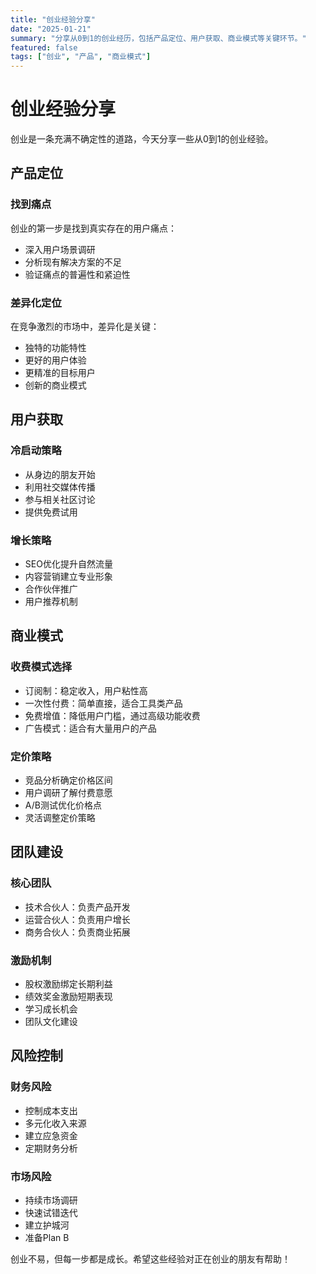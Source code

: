 ```yaml
---
title: "创业经验分享"
date: "2025-01-21"
summary: "分享从0到1的创业经历，包括产品定位、用户获取、商业模式等关键环节。"
featured: false
tags: ["创业", "产品", "商业模式"]
---
```


# 创业经验分享

创业是一条充满不确定性的道路，今天分享一些从0到1的创业经验。

## 产品定位

### 找到痛点
创业的第一步是找到真实存在的用户痛点：
- 深入用户场景调研
- 分析现有解决方案的不足
- 验证痛点的普遍性和紧迫性

### 差异化定位
在竞争激烈的市场中，差异化是关键：
- 独特的功能特性
- 更好的用户体验
- 更精准的目标用户
- 创新的商业模式

## 用户获取

### 冷启动策略
- 从身边的朋友开始
- 利用社交媒体传播
- 参与相关社区讨论
- 提供免费试用

### 增长策略
- SEO优化提升自然流量
- 内容营销建立专业形象
- 合作伙伴推广
- 用户推荐机制

## 商业模式

### 收费模式选择
- 订阅制：稳定收入，用户粘性高
- 一次性付费：简单直接，适合工具类产品
- 免费增值：降低用户门槛，通过高级功能收费
- 广告模式：适合有大量用户的产品

### 定价策略
- 竞品分析确定价格区间
- 用户调研了解付费意愿
- A/B测试优化价格点
- 灵活调整定价策略

## 团队建设

### 核心团队
- 技术合伙人：负责产品开发
- 运营合伙人：负责用户增长
- 商务合伙人：负责商业拓展

### 激励机制
- 股权激励绑定长期利益
- 绩效奖金激励短期表现
- 学习成长机会
- 团队文化建设

## 风险控制

### 财务风险
- 控制成本支出
- 多元化收入来源
- 建立应急资金
- 定期财务分析

### 市场风险
- 持续市场调研
- 快速试错迭代
- 建立护城河
- 准备Plan B

创业不易，但每一步都是成长。希望这些经验对正在创业的朋友有帮助！
